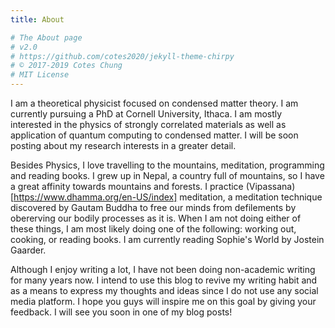 ```yaml
---
title: About

# The About page
# v2.0
# https://github.com/cotes2020/jekyll-theme-chirpy
# © 2017-2019 Cotes Chung
# MIT License
---
```


I am a theoretical physicist focused on condensed matter theory. I am currently pursuing a
PhD at Cornell University, Ithaca. I am mostly interested in the physics of strongly correlated 
materials as well as application of quantum computing to condensed matter. I will be soon posting
about my research interests in a greater detail.

Besides Physics, I love travelling to the mountains, meditation, programming and reading books. I grew
up in Nepal, a country full of mountains, so I have a great affinity towards mountains and forests. I
practice (Vipassana)[https://www.dhamma.org/en-US/index] meditation, a meditation technique discovered
by Gautam Buddha to free our minds from defilements by obererving our bodily processes as it is. When 
I am not doing either of these things, I am most likely doing one of the following: working out,
cooking, or reading books. I am currently reading Sophie's World by Jostein Gaarder.

Although I enjoy writing a lot, I have not been doing non-academic writing for many years now. I intend
to use this blog to revive my writing habit and as a means to express my thoughts and ideas since I do 
not use any social media platform. I hope you guys will inspire me on this goal by giving your feedback. 
I will see you soon in one of my blog posts!